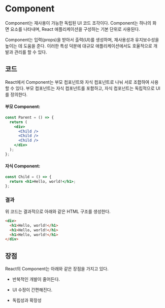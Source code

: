 # Component

Component는 재사용이 가능한 독립된 UI 코드 조각이다. Component는 하나의 화면 요소를 나타내며, React 애플리케이션을 구성하는 기본 단위로 사용된다.

Component는 입력(props)을 받아서 출력(UI)를 생성하며, 재사용성과 유지보수성을 높이는 데 도움을 준다. 이러한 특성 덕분에 대규모 애플리케이션에서도 호율적으로 개발과 관리를 할 수 있다.

## 코드

React에서 Component는 부모 컴포넌트와 자식 컴포넌트로 나눠 서로 조합하여 사용할 수 있다. 부모 컴포넌트는 자식 컴포넌트를 포함하고, 자식 컴포넌트는 독립적으로 UI를 정의한다.

#### 부모 Component:

```jsx
const Parent = () => {
  return (
    <div>
      <Child />
      <Child />
      <Child />
    </div>
  );
};
```

#### 자식 Component:

```jsx
const Child = () => {
  return <h1>Hello, world!</h1>;
};
```

### 결과

위 코드는 결과적으로 아래와 같은 HTML 구조를 생성한다.

```html
<div>
  <h1>Hello, world!</h1>
  <h1>Hello, world!</h1>
  <h1>Hello, world!</h1>
</div>
```

## 장점

React의 Component는 아래와 같은 장점을 가지고 있다.

- 반복적인 개발이 줄어든다.

- UI 수정이 간편해진다.

- 독립성과 확장성
